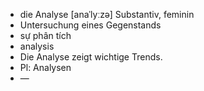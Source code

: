 - die Analyse [anaˈlyːzə] Substantiv, feminin  
- Untersuchung eines Gegenstands  
- sự phân tích  
- analysis  
- Die Analyse zeigt wichtige Trends.  
- Pl: Analysen  
- —